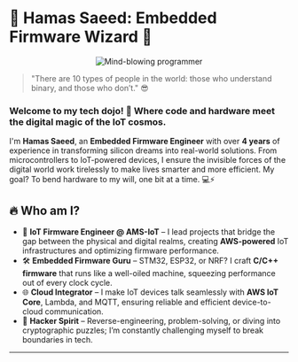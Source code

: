 # 👾 Hamas Saeed: Embedded Firmware Wizard 👾

<p align="center">
  <img src="https://media.giphy.com/media/fwbzI2kV3Qrlpkh59e/giphy.gif" alt="Mind-blowing programmer" />
</p>

> "There are 10 types of people in the world: those who understand binary, and those who don’t." 😎

### Welcome to my tech dojo! 🏯 Where code and hardware meet the digital magic of the IoT cosmos.

I'm **Hamas Saeed**, an **Embedded Firmware Engineer** with over **4 years** of experience in transforming silicon dreams into real-world solutions. From microcontrollers to IoT-powered devices, I ensure the invisible forces of the digital world work tirelessly to make lives smarter and more efficient. My goal? To bend hardware to my will, one bit at a time. 💻⚡

## 🔥 Who am I?
- 🎯 **IoT Firmware Engineer @ AMS-IoT** – I lead projects that bridge the gap between the physical and digital realms, creating **AWS-powered** IoT infrastructures and optimizing firmware performance.
- 🛠 **Embedded Firmware Guru** – STM32, ESP32, or NRF? I craft **C/C++ firmware** that runs like a well-oiled machine, squeezing performance out of every clock cycle.
- 🌐 **Cloud Integrator** – I make IoT devices talk seamlessly with **AWS IoT Core**, Lambda, and MQTT, ensuring reliable and efficient device-to-cloud communication.
- 🧠 **Hacker Spirit** – Reverse-engineering, problem-solving, or diving into cryptographic puzzles; I’m constantly challenging myself to break boundaries in tech.
  
---
